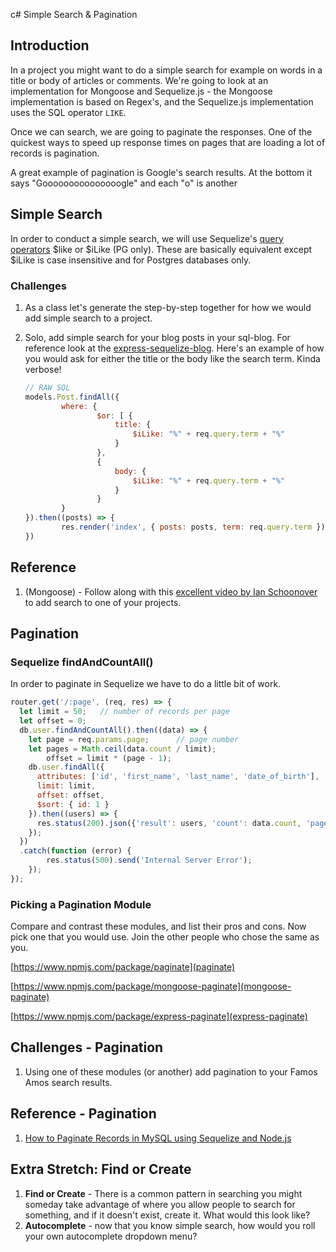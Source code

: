 c# Simple Search & Pagination

## Introduction

In a project you might want to do a simple search for example on words in a title or body of articles or comments. We're going to look at an implementation for Mongoose and Sequelize.js - the Mongoose implementation is based on Regex's, and the Sequelize.js implementation uses the SQL operator `LIKE`.

Once we can search, we are going to paginate the responses. One of the quickest ways to speed up response times on pages that are loading a lot of records is pagination.

A great example of pagination is Google's search results. At the bottom it says "Gooooooooooooooogle" and each "o" is another

## Simple Search

In order to conduct a simple search, we will use Sequelize's [query operators](http://docs.sequelizejs.com/manual/tutorial/querying.html#operators) $like or $iLike (PG only). These are basically equivalent except $iLike is case insensitive and for Postgres databases only.

### Challenges

1. As a class let's generate the step-by-step together for how we would add simple search to a project.
1. Solo, add simple search for your blog posts in your sql-blog. For reference look at the [express-sequelize-blog](https://github.com/ajbraus/express-sequelize-blog). Here's an example of how you would ask for either the title or the body like the search term. Kinda verbose!

	```js
	// RAW SQL
	models.Post.findAll({
			where: {
					$or: [ {
						title: {
							$iLike: "%" + req.query.term + "%"
						}
					},
					{
						body: {
							$iLike: "%" + req.query.term + "%"
						}
					}
			}
	}).then((posts) => {
			res.render('index', { posts: posts, term: req.query.term })
	})
	```

## Reference

1. (Mongoose) - Follow along with this [excellent video by Ian Schoonover](https://www.youtube.com/watch?v=9_lKMTXVk64) to add search to one of your projects.

## Pagination

### Sequelize findAndCountAll()

In order to paginate in Sequelize we have to do a little bit of work.

```js
router.get('/:page', (req, res) => {
  let limit = 50;   // number of records per page
  let offset = 0;
  db.user.findAndCountAll().then((data) => {
    let page = req.params.page;      // page number
    let pages = Math.ceil(data.count / limit);
		offset = limit * (page - 1);
    db.user.findAll({
      attributes: ['id', 'first_name', 'last_name', 'date_of_birth'],
      limit: limit,
      offset: offset,
      $sort: { id: 1 }
    }).then((users) => {
      res.status(200).json({'result': users, 'count': data.count, 'pages': pages});
    });
  })
  .catch(function (error) {
		res.status(500).send('Internal Server Error');
	});
});
```

### Picking a Pagination Module

Compare and contrast these modules, and list their pros and cons. Now pick one that you would use. Join the other people who chose the same as you.

[https://www.npmjs.com/package/paginate](paginate)

[https://www.npmjs.com/package/mongoose-paginate](mongoose-paginate)

[https://www.npmjs.com/package/express-paginate](express-paginate)

## Challenges - Pagination

1. Using one of these modules (or another) add pagination to your Famos Amos search results.

## Reference - Pagination

1. [How to Paginate Records in MySQL using Sequelize and Node.js](https://hackernoon.com/how-to-paginate-records-in-mysql-using-sequelize-and-nodejs-a3465d12aad5)

## Extra Stretch: Find or Create

1. **Find or Create** - There is a common pattern in searching you might someday take advantage of where you allow people to search for something, and if it doesn't exist, create it. What would this look like?
1. **Autocomplete** - now that you know simple search, how would you roll your own autocomplete dropdown menu?
